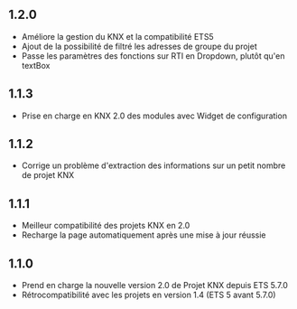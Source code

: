 ## 1.2.0
- Améliore la gestion du KNX et la compatibilité ETS5
- Ajout de la possibilité de filtré les adresses de groupe du projet
- Passe les paramètres des fonctions sur RTI en Dropdown, plutôt qu'en textBox

## 1.1.3
- Prise en charge en KNX 2.0 des modules avec Widget de configuration 

## 1.1.2
- Corrige un problème d'extraction des informations sur un petit nombre de projet KNX

## 1.1.1
- Meilleur compatibilité des projets KNX en 2.0
- Recharge la page automatiquement après une mise à jour réussie

## 1.1.0
- Prend en charge la nouvelle version 2.0 de Projet KNX depuis ETS 5.7.0
- Rétrocompatibilité avec les projets en version 1.4 (ETS 5 avant 5.7.0)

